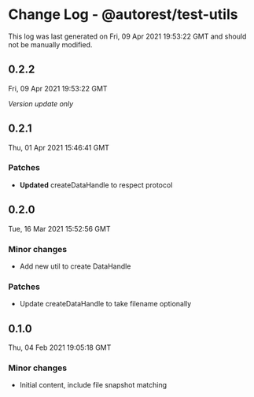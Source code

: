 # Change Log - @autorest/test-utils

This log was last generated on Fri, 09 Apr 2021 19:53:22 GMT and should not be manually modified.

## 0.2.2
Fri, 09 Apr 2021 19:53:22 GMT

_Version update only_

## 0.2.1
Thu, 01 Apr 2021 15:46:41 GMT

### Patches

- **Updated** createDataHandle to respect protocol

## 0.2.0
Tue, 16 Mar 2021 15:52:56 GMT

### Minor changes

- Add new util to create DataHandle

### Patches

- Update createDataHandle to take filename optionally

## 0.1.0
Thu, 04 Feb 2021 19:05:18 GMT

### Minor changes

- Initial content, include file snapshot matching

